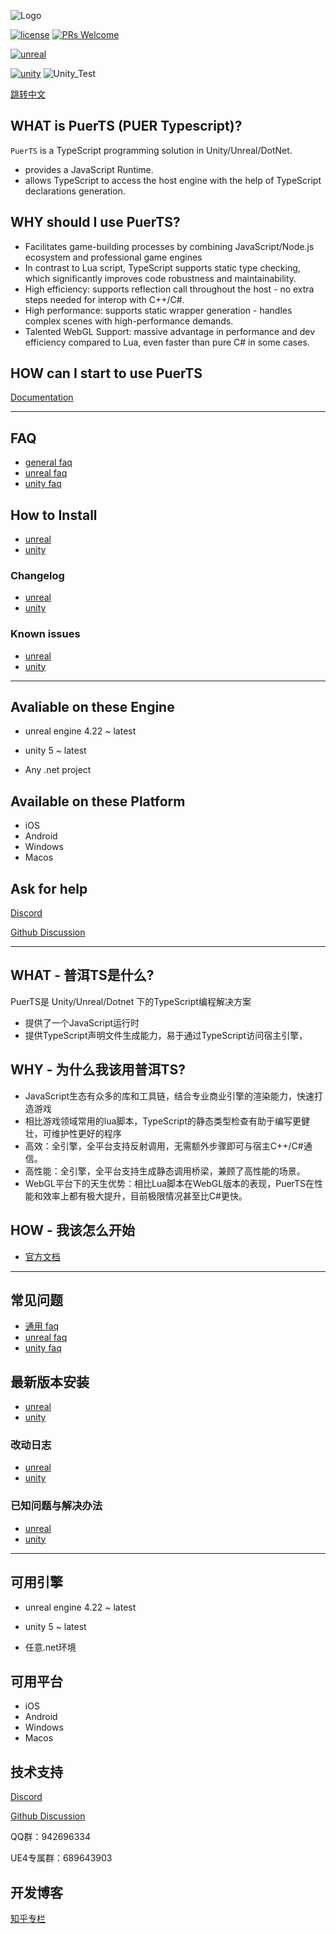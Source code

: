 ![Logo](./doc/pic/puerts_logo.png)

[![license](https://img.shields.io/badge/license-BSD_3_Clause-blue.svg)](https://github.com/Tencent/puerts/blob/master/LICENSE)
[![PRs Welcome](https://img.shields.io/badge/PRs-welcome-blue.svg)](https://github.com/Tencent/puerts/pulls)

[![unreal](https://img.shields.io/badge/unreal-v1.0.6p1-blue.svg)](https://github.com/Tencent/puerts/releases/tag/Unreal_v1.0.6p1)

[![unity](https://img.shields.io/badge/unity(stable)-v2.0.2-blue.svg)](doc/unity/zhcn/install.md)
![Unity_Test](https://github.com/Tencent/puerts/workflows/unity%20unittest/badge.svg)

[跳转中文](#what---普洱ts是什么)

## WHAT is PuerTS (PUER Typescript)?
 
`PuerTS` is a TypeScript programming solution in Unity/Unreal/DotNet.
* provides a JavaScript Runtime.
* allows TypeScript to access the host engine with the help of TypeScript declarations generation.

## WHY should I use PuerTS?

* Facilitates game-building processes by combining JavaScript/Node.js ecosystem and professional game engines
* In contrast to Lua script, TypeScript supports static type checking, which significantly improves code robustness and maintainability.
* High efficiency: supports reflection call throughout the host - no extra steps needed for interop with C++/C#.
* High performance: supports static wrapper generation - handles complex scenes with high-performance demands.
* Talented WebGL Support: massive advantage in performance and dev efficiency compared to Lua, even faster than pure C# in some cases.

## HOW can I start to use PuerTS
[Documentation](https://puerts.github.io/en)

---

## FAQ

* [general faq](doc/faq.md)
* [unreal faq](doc/unreal/en/faq.md)
* [unity faq](doc/unity/en/faq.md)

## How to Install

* [unreal](doc/unreal/en/install.md)
* [unity](doc/unity/en/install.md)

### Changelog

* [unreal](doc/unreal/en/changelog.md)
* [unity](unity/Assets/core/upm/changelog.md)

### Known issues

* [unreal](doc/unreal/en/bugs.md)
* [unity](doc/unity/en/bugs.md)

---

## Avaliable on these Engine

* unreal engine 4.22 ~ latest

* unity 5 ~ latest

* Any .net project

## Available on these Platform

* iOS
* Android
* Windows
* Macos


## Ask for help

[Discord](https://discord.gg/RYRY7D833n)

[Github Discussion](https://github.com/Tencent/puerts/discussions)

------

## WHAT - 普洱TS是什么?
PuerTS是 Unity/Unreal/Dotnet 下的TypeScript编程解决方案

* 提供了一个JavaScript运行时
* 提供TypeScript声明文件生成能力，易于通过TypeScript访问宿主引擎，


## WHY - 为什么我该用普洱TS?

* JavaScript生态有众多的库和工具链，结合专业商业引擎的渲染能力，快速打造游戏
* 相比游戏领域常用的lua脚本，TypeScript的静态类型检查有助于编写更健壮，可维护性更好的程序
* 高效：全引擎，全平台支持反射调用，无需额外步骤即可与宿主C++/C#通信。
* 高性能：全引擎，全平台支持生成静态调用桥梁，兼顾了高性能的场景。
* WebGL平台下的天生优势：相比Lua脚本在WebGL版本的表现，PuerTS在性能和效率上都有极大提升，目前极限情况甚至比C#更快。

## HOW - 我该怎么开始

* [官方文档](https://puerts.github.io)

---


## 常见问题

* [通用 faq](doc/faq.md)
* [unreal faq](doc/unreal/zhcn/faq.md)
* [unity faq](doc/unity/zhcn/faq.md)

## 最新版本安装

* [unreal](doc/unreal/zhcn/install.md)
* [unity](doc/unity/zhcn/install.md)

### 改动日志

* [unreal](doc/unreal/zhcn/changelog.md)
* [unity](unity/Assets/core/upm/changelog-hans.md)

### 已知问题与解决办法

* [unreal](doc/unreal/zhcn/bugs.md)
* [unity](doc/unity/zhcn/bugs.md)

---

## 可用引擎

* unreal engine 4.22 ~ latest

* unity 5 ~ latest

* 任意.net环境

## 可用平台

* iOS
* Android
* Windows
* Macos


## 技术支持

[Discord](https://discord.gg/RYRY7D833n)

[Github Discussion](https://github.com/Tencent/puerts/discussions)

QQ群：942696334

UE4专属群：689643903

## 开发博客
[知乎专栏](https://www.zhihu.com/column/c_1355534112468402176)
